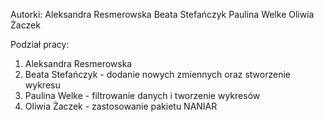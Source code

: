 Autorki:
Aleksandra Resmerowska
Beata Stefańczyk
Paulina Welke
Oliwia Żaczek

Podział pracy:
1. Aleksandra Resmerowska
2. Beata Stefańczyk - dodanie nowych zmiennych oraz stworzenie wykresu 
3. Paulina Welke - filtrowanie danych i tworzenie wykresów
4. Oliwia Żaczek - zastosowanie pakietu NANIAR
